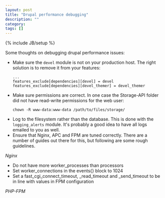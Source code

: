 ```yaml
---
layout: post
title: "Drupal performance debugging"
description: ""
category: 
tags: []
---
```

{% include JB/setup %}

Some thoughts on debugging drupal performance issues:

* Make sure the `devel` module is not on your production host. The right 
  solution is to remove it from your features:
    ```
    ...
    features_exclude[dependencies][devel] = devel
    features_exclude[dependencies][devel_themer] = devel_themer
    ```
* Make sure permissions are correct. In one case the Storage-API folder did 
  not have read-write permissions for the web user:
    ```
    chown -R www-data:www-data /path/to/files/storage/
    ```
* Log to the filesystem rather than the database. This is done with the `logging_alerts`
  module. It's probably a good idea to have all logs emailed to you as well.
* Ensure that Nginx, APC and FPM are tuned correctly. There are a number of guides out
  there for this, but following are some rough guidelines.
  
_Nginx_

* Do not have more worker_processes than processors
* Set worker_connections in the events{} block to 1024
* Set a fast_cgi_connect_timeout, _read_timeout and _send_timeout to be in line
  with values in FPM configuration
  
_PHP-FPM_


  

  